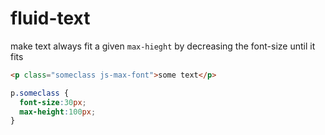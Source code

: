 # fluid-text
make text always fit a given `max-hieght` by decreasing the font-size until it fits
```html
<p class="someclass js-max-font">some text</p>
```

```css
p.someclass {
  font-size:30px;
  max-height:100px;
}
```
